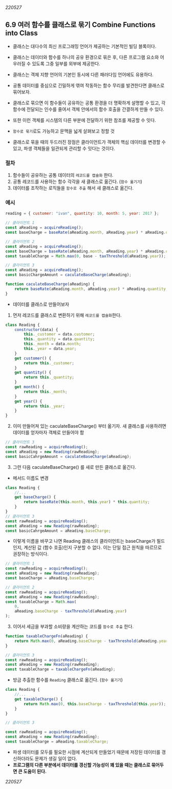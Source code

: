 _220527_

## 6.9 여러 함수를 클래스로 묶기 Combine Functions into Class

- 클래스는 대다수의 최신 프로그래밍 언어가 제공하는 기본적인 빌딩 블록이다.
- 클래스는 데이터와 함수를 하나의 공유 환경으로 묶은 후, 다른 프로그램 요소와 어우러질 수 있도록 그중 일부를 외부에 제공한다.
- 클래스는 객체 지향 언어의 기본인 동시에 다른 패러다임 언어에도 유용하다.

- 공통 데이터를 중심으로 긴밀하게 엮여 작동하는 함수 무리를 발견한다면 클래스로 묶어보자.
- 클래스로 묶으면 이 함수들이 공유하는 공통 환경을 더 명확하게 설명할 수 있고, 각 함수에 전달되는 인수를 줄여서 객체 안에서의 함수 호출을 간결하게 만들 수 있다.
- 또한 이런 객체를 시스템의 다른 부분에 전달하기 위한 참조를 제공할 수 잇다.
- `함수로 묶기`로도 가능하고 문맥을 넓게 살펴보고 정할 것
- 클래스로 묶을 때의 두드러진 장점은 클라이언트가 객체의 핵심 데이터를 변경할 수 있고, 파생 객체들을 일관되게 관리할 수 잇다는 것이다.

### 절차

1. 함수들이 공유하는 공통 데이터의 `레코드를 캡슐화` 한다.
2. 공통 레코드를 사용하는 함수 각각을 새 클래스로 옮긴다. (`함수 옮기기`)
3. 데이터를 조작하는 로직들을 `함수로 추출` 해서 새 클래스로 옮긴다.

### 예시

```js
reading = { customer: "ivan", quantity: 10, month: 5, year: 2017 };

// 클라이언트 1
const aReading = acquireReading();
const baseCharge = baseRate(aReading.month, aReading.year) * aReading.quantity;

// 클라이언트 2
const aReading = acquireReading();
const baseCharge = baseRate(aReading.month, aReading.year) * aReading.quantity;
const taxableCharge = Math.max(0, base - taxThreshold(aReading.year));

// 클라이언트 3
const aReading = acquireReading();
const basicChargeAmount = caculateBaseCharge(aReading);

function caculateBaseCharge(aReading) {
	return baseRate(aReading.month, aReading.year) * aReading.quantity;
}
```

- 데이터를 클래스로 만들어보자

1. 먼저 레코드를 클래스로 변환하기 위해 `레코드를 캡슐화`한다.

```js
class Reading {
	constructor(data) {
		this._customer = data.customer;
		this._quantity = data.quantity;
		this._month = data.month;
		this._year = data.year;
	}
	get customer() {
		return this._customer;
	}
	get quantity() {
		return this._quantity;
	}
	get month() {
		return this._month;
	}
	get year() {
		return this._year;
	}
}
```

2. 이미 만들어져 있는 caculateBaseCharge() 부터 옮기자. 새 클래스를 사용하려면 데이터를 얻자마자 객체로 만들어야 함

```js
// 클라이언트 3
const rawReading = acquireReading();
const aReading = new Reading(rawReading);
const basicCahrgeAmount = caculateBaseCharge(aReading);
```

3. 그런 다음 caculateBaseCharge() 를 새로 만든 클래스로 옮긴다.

- 메서드 이름도 변경

```js
class Reading {
	//...
	get baseCharge() {
		return baseRate(this.month, this.year) * this.quantity;
	}
}
// 클라이언트 3
const rawReading = acquireReading();
const aReading = new Reading(rawReading);
const basicCahrgeAmount = aReading.baseCharge;
```

- 이렇게 이름을 바꾸고 나면 Reading 클래스의 클라이언트는 baseCharge가 필드인지, 계산된 값 (함수 호출)인지 구분할 수 없다. 이는 단일 접근 원칙을 따르므로 권장하는 방식이다.

```js
// 클라이언트 1
const rawReading = acquireReading();
const aReading = new Reading(rawReading);
const baseCharge = aReading.baseCharge;

// 클라이언트 2
const rawReading = acquireReading();
const aReading = new Reading(rawReading);
const taxableCharge = Math.max(
	0,
	aReading.baseCharge - taxThreshold(aReading.year)
);
```

3. 이어서 세금을 부과할 소비량을 계산하는 코드를 `함수로 추출` 한다.

```js
function taxableChargeFn(aReading) {
	return Math.max(0, aReading.baseCharge - taxThreshold(aReading.year));
}

// 클라이언트 3
const rawReading = acquireReading();
const aReading = new Reading(rawReading);
const taxableCharge = taxableChargeFn(aReading);
```

- 방금 추출한 함수를 `Reading` 클래스로 옮긴다. (`함수 옮기기`)

```js
class Reading {
	//...
	get taxableCharge() {
		return Math.max(0, this.baseCharge - taxThreshold(this.year));
	}
}
```

```js
// 클라이언트 3

const rawReading = acquireReading();
const aReading = new Reading(rawReading);
const taxableCharge = aReading.taxableCharge;
```

- 파생 데이터를 모두를 필요한 시점에 계산되게 만들었기 때문에 저장된 데이터를 갱신하더라도 문제가 생길 일이 없다.
- **프로그램의 다른 부분에서 데이터를 갱신할 가능성이 꽤 있을 때는 클래스로 묶어두면 큰 도움이 된다.**

_220527_
